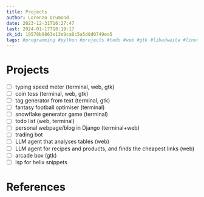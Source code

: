 ```yaml
---
title: Projects
author: Lorenzo Drumond
date: 2023-12-31T16:27:47
last: 2024-01-17T18:19:17
zk_id: 19578b9863e13e9ca8c5a5d8d0749ea5
tags: #programming #python #projects #todo #web #gtk #libadwaita #linux #terminal #native
---
```



# Projects
- [ ] typing speed meter (terminal, web, gtk)
- [ ] coin toss (terminal, web, gtk)
- [ ] tag generator from text (terminal, gtk)
- [ ] fantasy football optimiser (terminal)
- [ ] snowflake generator game (terminal)
- [ ] todo list (web, terminal)
- [ ] personal webpage/blog in Django (terminal+web)
- [ ] trading bot
- [ ] LLM agent that analyses tables (web)
- [ ] LLM agent for recipes and products, and finds the cheapest links (web)
- [ ] arcade box (gtk)
- [ ] lsp for helix snippets

# References
